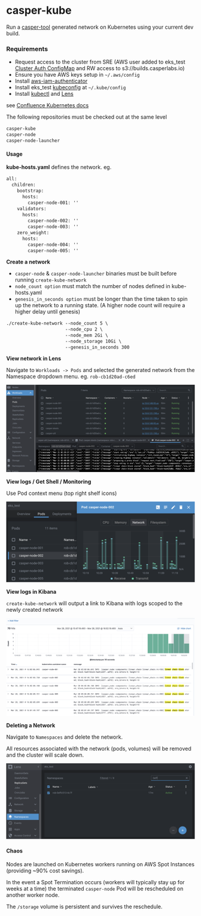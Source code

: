 # casper-kube

Run a [casper-tool](https://github.com/dwerner/casper-test-ansible/blob/main/casper-tool.py) generated network on Kubernetes using your current dev build.



### Requirements



* Request access to the cluster from SRE (AWS user added to eks_test [Cluster Auth ConfigMap](https://github.com/CasperLabs/sre/blob/master/kubernetes/clusters/test/config-map-aws-auth.yaml) and RW access to s3://builds.casperlabs.io)
* Ensure you have AWS keys setup in `~/.aws/config`
* Install [aws-iam-authenticator](https://docs.aws.amazon.com/eks/latest/userguide/install-aws-iam-authenticator.html)
* Install eks_test [kubeconfig](https://github.com/CasperLabs/sre/blob/master/terraform/kubernetes/test/kubeconfig_test) at `~/.kube/config`
* Install [kubectl](https://kubernetes.io/docs/tasks/tools/install-kubectl/) and [Lens](https://k8slens.dev/) 


see [Confluence Kubernetes docs](https://casperlabs.atlassian.net/wiki/spaces/OPS/pages/1034584065/Kubernetes)


The following repositories must be checked out at the same level

```
casper-kube
casper-node
casper-node-launcher
```


#### Usage

**kube-hosts.yaml** defines the network. eg.

```
all:
  children:
    bootstrap:
      hosts:
        casper-node-001: ''
    validators:
      hosts:
        casper-node-002: ''
        casper-node-003: ''
    zero_weight:
      hosts:
        casper-node-004: ''
        casper-node-005: ''
```

**Create a network**

* `casper-node` & `casper-node-launcher` binaries must be built before running `create-kube-network` 
* `node_count option` must match the number of nodes defined in kube-hosts.yaml
* `genesis_in_seconds option` must be longer than the time taken to spin up the network to a running state. (A higher node count will require a higher delay until genesis)


```
./create-kube-network --node_count 5 \
                      --node_cpu 2 \
                      --node_mem 2Gi \
                      --node_storage 10Gi \
                      --genesis_in_seconds 300
```


**View network in Lens**

Navigate to `Workloads -> Pods` and selected the generated network from the Namespace dropdown menu. eg. `rob-cb1d20ad-c6ed`

![Lens example](docs/readme1.png)

**View logs / Get Shell / Monitoring**

Use Pod context menu (top right shelf icons)

![Lens example](docs/readme2.png)

**View logs in Kibana**

`create-kube-network` will output a link to Kibana with logs scoped to the newly created network

![Kibana Logs](docs/readme3.png)

**Deleting a Network**

Navigate to `Namespaces` and delete the network. 

All resources associated with the network (pods, volumes) will be removed and the cluster will scale down.

![Delete Network](docs/readme4.png)


#### Chaos

Nodes are launched on Kubernetes workers running on AWS Spot Instances (providing ~90% cost savings). 

In the event a Spot Termination occurs (workers will typically stay up for weeks at a time) the terminated `casper-node` Pod will be rescheduled on another worker node. 

The `/storage` volume is persistent and survives the reschedule.